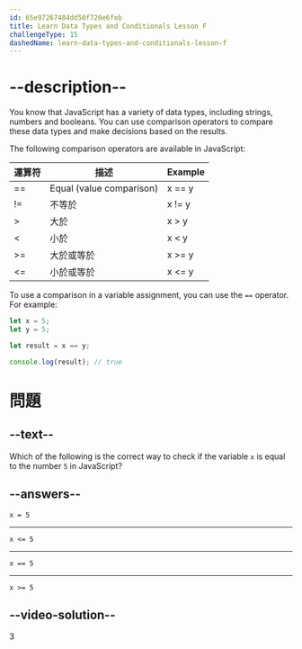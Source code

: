 ```yaml
---
id: 65e97267484dd50f720e6feb
title: Learn Data Types and Conditionals Lesson F
challengeType: 15
dashedName: learn-data-types-and-conditionals-lesson-f
---
```


# --description--

You know that JavaScript has a variety of data types, including strings, numbers and booleans. You can use comparison operators to compare these data types and make decisions based on the results.

The following comparison operators are available in JavaScript:

| 運算符 | 描述                       | Example |
| --- | ------------------------ | ------- |
| ==  | Equal (value comparison) | x == y  |
| !=  | 不等於                      | x != y  |
| >   | 大於                       | x > y   |
| <   | 小於                       | x < y   |
| >=  | 大於或等於                    | x >= y  |
| <=  | 小於或等於                    | x <= y  |

To use a comparison in a variable assignment, you can use the `==` operator. For example:

```javascript
let x = 5;
let y = 5;

let result = x == y;

console.log(result); // true
```


# 問題

## --text--

Which of the following is the correct way to check if the variable `x` is equal to the number `5` in JavaScript?

## --answers--

`x = 5`

---

`x <= 5`

---

`x == 5`

---

`x >= 5`

## --video-solution--

3
